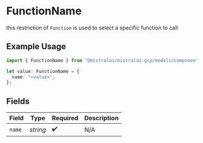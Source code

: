 # FunctionName

this restriction of `Function` is used to select a specific function to call

## Example Usage

```typescript
import { FunctionName } from "@mistralai/mistralai-gcp/models/components";

let value: FunctionName = {
  name: "<value>",
};
```

## Fields

| Field              | Type               | Required           | Description        |
| ------------------ | ------------------ | ------------------ | ------------------ |
| `name`             | *string*           | :heavy_check_mark: | N/A                |